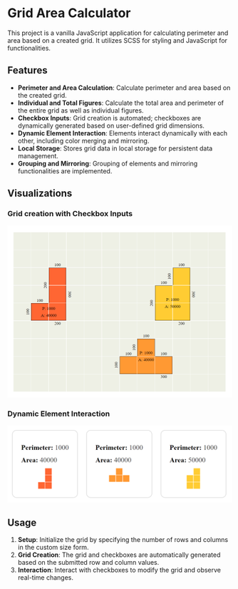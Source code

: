 # Grid Area Calculator
<!-- LINK TO DEPLOYED PAGE should be here -->
This project is a vanilla JavaScript application for calculating perimeter and area based on a created grid. It utilizes SCSS for styling and JavaScript for functionalities.

## Features

- **Perimeter and Area Calculation**: Calculate perimeter and area based on the created grid.
- **Individual and Total Figures**: Calculate the total area and perimeter of the entire grid as well as individual figures.
- **Checkbox Inputs**: Grid creation is automated; checkboxes are dynamically generated based on user-defined grid dimensions.
- **Dynamic Element Interaction**: Elements interact dynamically with each other, including color merging and mirroring.
- **Local Storage**: Stores grid data in local storage for persistent data management.
- **Grouping and Mirroring**: Grouping of elements and mirroring functionalities are implemented.



## Visualizations
<!-- checkbox inputs, css grid -->
### **Grid creation with Checkbox Inputs**
![Grid](images/checkbox-inputs.png)

### Dynamic Element Interaction
![Grouped Mirrored Elements with Perimeters](images/mirrored-groups.png)

## Usage

1. **Setup**: Initialize the grid by specifying the number of rows and columns in the custom size form.
2. **Grid Creation**: The grid and checkboxes are automatically generated based on the submitted row and column values.
3. **Interaction**: Interact with checkboxes to modify the grid and observe real-time changes.
